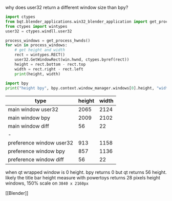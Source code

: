 why does user32 return a different window size than bpy?

```python
import ctypes
from bqt.blender_applications.win32_blender_application import get_process_hwnds
from ctypes import wintypes  
user32 = ctypes.windll.user32

process_windows = get_process_hwnds()
for win in process_windows:  
	# get height and width  
	rect = wintypes.RECT()  
	user32.GetWindowRect(win.hwnd, ctypes.byref(rect))  
	height = rect.bottom - rect.top  
	width = rect.right - rect.left  
	print(height, width)
  
import bpy  
print("height bpy", bpy.context.window_manager.windows[0].height, "width", bpy.context.window_manager.windows[0].width)

```

| type                     | height | width |
| ------------------------ | ------ | ----- |
| main window user32       | 2065   | 2124  |
| main window bpy          | 2009   | 2102  |
| main window diff         | 56     | 22    |
| -                        |        |       |
| preference window user32 | 913    | 1158  |
| preference window bpy    | 857    | 1136  |
| preference window diff   | 56     | 22    |

when qt wrapped window is 0 height. bpy returns 0
but qt returns 56 height. likely the title bar height
measure with powertoys returns 28 pixels height
windows, 150% scale on `3840 x 2160px`

[[Blender]]